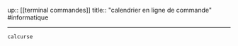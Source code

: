 up:: [[terminal commandes]]
title:: "calendrier en ligne de commande"
#informatique 

---

`calcurse`